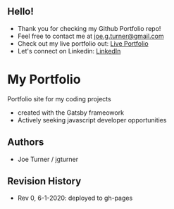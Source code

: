 ## Hello!

- Thank you for checking my Github Portfolio repo!
- Feel free to contact me at joe.g.turner@gmail.com
- Check out my live portfolio out: [Live Portfolio](https://joegturner.com)
- Let's connect on Linkedin: [LinkedIn](www.linkedin.com/in/joegturner)

# My Portfolio

Portfolio site for my coding projects

- created with the Gatsby frameowork
- Actively seeking javascript developer opportunities

## Authors

- Joe Turner / jgturner

## Revision History

- Rev 0, 6-1-2020: deployed to gh-pages
